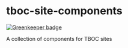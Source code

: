 # tboc-site-components

[![Greenkeeper badge](https://badges.greenkeeper.io/the-business-of-cities/tboc-site-components.svg)](https://greenkeeper.io/)

A collection of components for TBOC sites